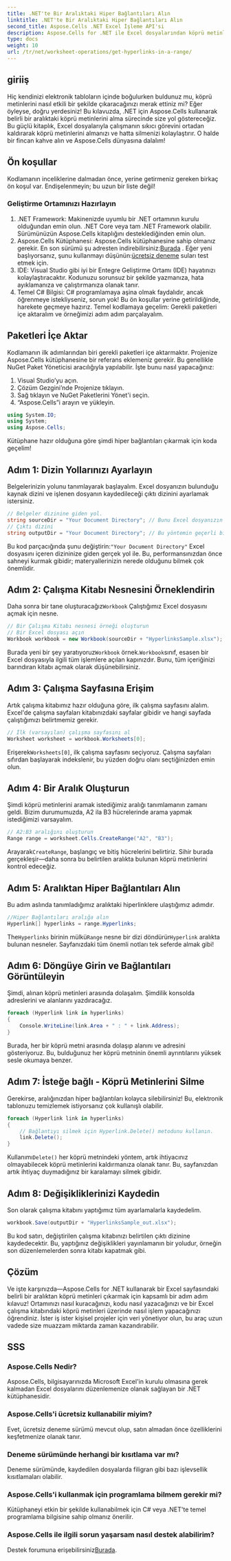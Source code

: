 ```yaml
---
title: .NET'te Bir Aralıktaki Hiper Bağlantıları Alın
linktitle: .NET'te Bir Aralıktaki Hiper Bağlantıları Alın
second_title: Aspose.Cells .NET Excel İşleme API'si
description: Aspose.Cells for .NET ile Excel dosyalarından köprü metinlerini kolayca çıkarın ve yönetin. Adım adım kılavuz ve kod örnekleri dahildir.
type: docs
weight: 10
url: /tr/net/worksheet-operations/get-hyperlinks-in-a-range/
---
```

## giriiş
Hiç kendinizi elektronik tabloların içinde boğulurken buldunuz mu, köprü metinlerini nasıl etkili bir şekilde çıkaracağınızı merak ettiniz mi? Eğer öyleyse, doğru yerdesiniz! Bu kılavuzda, .NET için Aspose.Cells kullanarak belirli bir aralıktaki köprü metinlerini alma sürecinde size yol göstereceğiz. Bu güçlü kitaplık, Excel dosyalarıyla çalışmanın sıkıcı görevini ortadan kaldırarak köprü metinlerini almanızı ve hatta silmenizi kolaylaştırır. O halde bir fincan kahve alın ve Aspose.Cells dünyasına dalalım!
## Ön koşullar
Kodlamanın inceliklerine dalmadan önce, yerine getirmeniz gereken birkaç ön koşul var. Endişelenmeyin; bu uzun bir liste değil!
### Geliştirme Ortamınızı Hazırlayın
1. .NET Framework: Makinenizde uyumlu bir .NET ortamının kurulu olduğundan emin olun. .NET Core veya tam .NET Framework olabilir. Sürümünüzün Aspose.Cells kitaplığını desteklediğinden emin olun.
2.  Aspose.Cells Kütüphanesi: Aspose.Cells kütüphanesine sahip olmanız gerekir. En son sürümü şu adresten indirebilirsiniz:[Burada](https://releases.aspose.com/cells/net/) . Eğer yeni başlıyorsanız, şunu kullanmayı düşünün:[ücretsiz deneme](https://releases.aspose.com/) suları test etmek için.
3. IDE: Visual Studio gibi iyi bir Entegre Geliştirme Ortamı (IDE) hayatınızı kolaylaştıracaktır. Kodunuzu sorunsuz bir şekilde yazmanıza, hata ayıklamanıza ve çalıştırmanıza olanak tanır.
4. Temel C# Bilgisi: C# programlamaya aşina olmak faydalıdır, ancak öğrenmeye istekliyseniz, sorun yok!
Bu ön koşullar yerine getirildiğinde, harekete geçmeye hazırız. Temel kodlamaya geçelim: Gerekli paketleri içe aktaralım ve örneğimizi adım adım parçalayalım.
## Paketleri İçe Aktar
Kodlamanın ilk adımlarından biri gerekli paketleri içe aktarmaktır. Projenize Aspose.Cells kütüphanesine bir referans eklemeniz gerekir. Bu genellikle NuGet Paket Yöneticisi aracılığıyla yapılabilir. İşte bunu nasıl yapacağınız:
1. Visual Studio’yu açın.
2. Çözüm Gezgini’nde Projenize tıklayın.
3. Sağ tıklayın ve NuGet Paketlerini Yönet'i seçin.
4. “Aspose.Cells”i arayın ve yükleyin.
```csharp
using System.IO;
using System;
using Aspose.Cells;
```
Kütüphane hazır olduğuna göre şimdi hiper bağlantıları çıkarmak için koda geçelim!
## Adım 1: Dizin Yollarınızı Ayarlayın
Belgelerinizin yolunu tanımlayarak başlayalım. Excel dosyanızın bulunduğu kaynak dizini ve işlenen dosyanın kaydedileceği çıktı dizinini ayarlamak istersiniz.
```csharp
// Belgeler dizinine giden yol.
string sourceDir = "Your Document Directory"; // Bunu Excel dosyanızın yoluna değiştirin
// Çıktı dizini
string outputDir = "Your Document Directory"; // Bu yöntemin geçerli bir çıktı yolu sağladığından emin olun
```
 Bu kod parçacığında şunu değiştirin:`"Your Document Directory"` Excel dosyasını içeren dizininize giden gerçek yol ile. Bu, performansınızdan önce sahneyi kurmak gibidir; materyallerinizin nerede olduğunu bilmek çok önemlidir.
## Adım 2: Çalışma Kitabı Nesnesini Örneklendirin
 Daha sonra bir tane oluşturacağız`Workbook` Çalıştığımız Excel dosyasını açmak için nesne.
```csharp
// Bir Çalışma Kitabı nesnesi örneği oluşturun
// Bir Excel dosyası açın
Workbook workbook = new Workbook(sourceDir + "HyperlinksSample.xlsx");
```
 Burada yeni bir şey yaratıyoruz`Workbook` örnek.`Workbook`sınıf, esasen bir Excel dosyasıyla ilgili tüm işlemlere açılan kapınızdır. Bunu, tüm içeriğinizi barındıran kitabı açmak olarak düşünebilirsiniz.
## Adım 3: Çalışma Sayfasına Erişim
Artık çalışma kitabımız hazır olduğuna göre, ilk çalışma sayfasını alalım. Excel'de çalışma sayfaları kitabınızdaki sayfalar gibidir ve hangi sayfada çalıştığımızı belirtmemiz gerekir.
```csharp
// İlk (varsayılan) çalışma sayfasını al
Worksheet worksheet = workbook.Worksheets[0];
```
 Erişerek`Worksheets[0]`, ilk çalışma sayfasını seçiyoruz. Çalışma sayfaları sıfırdan başlayarak indekslenir, bu yüzden doğru olanı seçtiğinizden emin olun.
## Adım 4: Bir Aralık Oluşturun
Şimdi köprü metinlerini aramak istediğimiz aralığı tanımlamanın zamanı geldi. Bizim durumumuzda, A2 ila B3 hücrelerinde arama yapmak istediğimizi varsayalım.
```csharp
// A2:B3 aralığını oluşturun
Range range = worksheet.Cells.CreateRange("A2", "B3");
```
 Arayarak`CreateRange`, başlangıç ve bitiş hücrelerini belirtiriz. Sihir burada gerçekleşir—daha sonra bu belirtilen aralıkta bulunan köprü metinlerini kontrol edeceğiz.
## Adım 5: Aralıktan Hiper Bağlantıları Alın
Bu adım aslında tanımladığımız aralıktaki hiperlinklere ulaştığımız adımdır.
```csharp
//Hiper Bağlantıları aralığa alın
Hyperlink[] hyperlinks = range.Hyperlinks;
```
 The`Hyperlinks` birinin mülkü`Range` nesne bir dizi döndürür`Hyperlink` aralıkta bulunan nesneler. Sayfanızdaki tüm önemli notları tek seferde almak gibi!
## Adım 6: Döngüye Girin ve Bağlantıları Görüntüleyin
Şimdi, alınan köprü metinleri arasında dolaşalım. Şimdilik konsolda adreslerini ve alanlarını yazdıracağız.
```csharp
foreach (Hyperlink link in hyperlinks)
{
    Console.WriteLine(link.Area + " : " + link.Address);
}
```
Burada, her bir köprü metni arasında dolaşıp alanını ve adresini gösteriyoruz. Bu, bulduğunuz her köprü metninin önemli ayrıntılarını yüksek sesle okumaya benzer. 
## Adım 7: İsteğe bağlı - Köprü Metinlerini Silme
Gerekirse, aralığınızdan hiper bağlantıları kolayca silebilirsiniz! Bu, elektronik tablonuzu temizlemek istiyorsanız çok kullanışlı olabilir.
```csharp
foreach (Hyperlink link in hyperlinks)
{
    // Bağlantıyı silmek için Hyperlink.Delete() metodunu kullanın.
    link.Delete();
}
```
 Kullanımı`Delete()` her köprü metnindeki yöntem, artık ihtiyacınız olmayabilecek köprü metinlerini kaldırmanıza olanak tanır. Bu, sayfanızdan artık ihtiyaç duymadığınız bir karalamayı silmek gibidir.
## Adım 8: Değişikliklerinizi Kaydedin
Son olarak çalışma kitabını yaptığımız tüm ayarlamalarla kaydedelim.
```csharp
workbook.Save(outputDir + "HyperlinksSample_out.xlsx");
```
Bu kod satırı, değiştirilen çalışma kitabınızı belirtilen çıktı dizinine kaydedecektir. Bu, yaptığınız değişiklikleri yayınlamanın bir yoludur, örneğin son düzenlemelerden sonra kitabı kapatmak gibi.
## Çözüm
Ve işte karşınızda—Aspose.Cells for .NET kullanarak bir Excel sayfasındaki belirli bir aralıktan köprü metinleri çıkarmak için kapsamlı bir adım adım kılavuz! Ortamınızı nasıl kuracağınızı, kodu nasıl yazacağınızı ve bir Excel çalışma kitabındaki köprü metinleri üzerinde nasıl işlem yapacağınızı öğrendiniz. İster iş ister kişisel projeler için veri yönetiyor olun, bu araç uzun vadede size muazzam miktarda zaman kazandırabilir.
## SSS
### Aspose.Cells Nedir?
Aspose.Cells, bilgisayarınızda Microsoft Excel'in kurulu olmasına gerek kalmadan Excel dosyalarını düzenlemenize olanak sağlayan bir .NET kütüphanesidir.
### Aspose.Cells'i ücretsiz kullanabilir miyim?
Evet, ücretsiz deneme sürümü mevcut olup, satın almadan önce özelliklerini keşfetmenize olanak tanır.
### Deneme sürümünde herhangi bir kısıtlama var mı?
Deneme sürümünde, kaydedilen dosyalarda filigran gibi bazı işlevsellik kısıtlamaları olabilir.
### Aspose.Cells'i kullanmak için programlama bilmem gerekir mi?
Kütüphaneyi etkin bir şekilde kullanabilmek için C# veya .NET'te temel programlama bilgisine sahip olmanız önerilir.
### Aspose.Cells ile ilgili sorun yaşarsam nasıl destek alabilirim?
 Destek forumuna erişebilirsiniz[Burada](https://forum.aspose.com/c/cells/9).